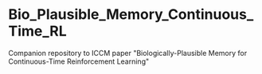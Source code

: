 # Bio_Plausible_Memory_Continuous_Time_RL
Companion repository to ICCM paper "Biologically-Plausible Memory for Continuous-Time Reinforcement Learning"
